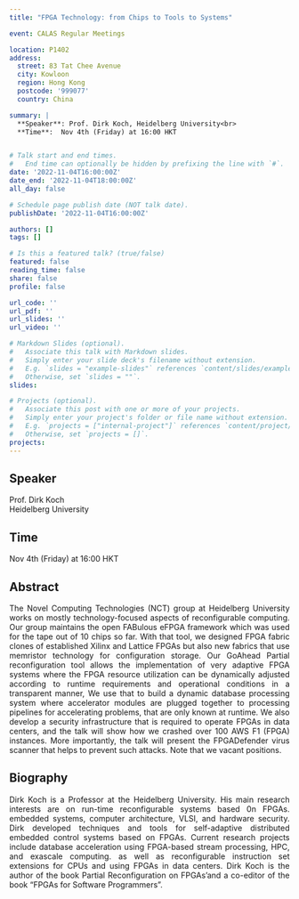 ```yaml
---
title: "FPGA Technology: from Chips to Tools to Systems"

event: CALAS Regular Meetings

location: P1402
address:
  street: 83 Tat Chee Avenue
  city: Kowloon
  region: Hong Kong
  postcode: '999077'
  country: China

summary: |
  **Speaker**: Prof. Dirk Koch, Heidelberg University<br>
  **Time**:  Nov 4th (Friday) at 16:00 HKT


# Talk start and end times.
#   End time can optionally be hidden by prefixing the line with `#`.
date: '2022-11-04T16:00:00Z'
date_end: '2022-11-04T18:00:00Z'
all_day: false

# Schedule page publish date (NOT talk date).
publishDate: '2022-11-04T16:00:00Z'

authors: []
tags: []

# Is this a featured talk? (true/false)
featured: false
reading_time: false
share: false
profile: false

url_code: ''
url_pdf: ''
url_slides: ''
url_video: ''

# Markdown Slides (optional).
#   Associate this talk with Markdown slides.
#   Simply enter your slide deck's filename without extension.
#   E.g. `slides = "example-slides"` references `content/slides/example-slides.md`.
#   Otherwise, set `slides = ""`.
slides:

# Projects (optional).
#   Associate this post with one or more of your projects.
#   Simply enter your project's folder or file name without extension.
#   E.g. `projects = ["internal-project"]` references `content/project/deep-learning/index.md`.
#   Otherwise, set `projects = []`.
projects:
---
```

## Speaker
Prof. Dirk Koch <br> 
Heidelberg University

## Time
Nov 4th (Friday) at 16:00 HKT

## Abstract
<div style="text-align: justify">
The Novel Computing Technologies (NCT) group at Heidelberg University works on mostly technology-focused aspects of reconfigurable computing. Our group maintains the open FABulous eFPGA framework which was used for the tape out of 10 chips so far. With that tool, we designed FPGA fabric clones of established Xilinx and Lattice FPGAs but also new fabrics that use memristor technology for configuration storage. Our GoAhead Partial reconfiguration tool allows the implementation of very adaptive FPGA systems where the FPGA resource utilization can be dynamically adjusted according to runtime requirements and operational conditions in a transparent manner, We use that to build a dynamic database processing system where accelerator modules are plugged together to processing pipelines for accelerating problems, that are only known at runtime. We also develop a security infrastructure that is required to operate FPGAs in data centers, and the talk will show how we crashed over 100 AWS F1 (FPGA) instances. More importantly, the talk will present the FPGADefender virus scanner that helps to prevent such attacks. Note that we vacant positions.
</div>

## Biography
<div style="text-align: justify">
Dirk Koch is a Professor at the Heidelberg University. His main research interests are on run-time reconfigurable systems based 0n FPGAs. embedded systems, computer architecture, VLSI, and hardware security. Dirk developed techniques and tools for self-adaptive distributed embedded control systems based on FPGAs. Current research projects include database acceleration using FPGA-based stream processing, HPC, and exascale computing. as well as reconfigurable instruction set extensions for CPUs and using FPGAs in data centers. Dirk Koch is the author of the book Partial Reconfiguration on FPGAs’and a co-editor of the book “FPGAs for Software Programmers”.
</div>
